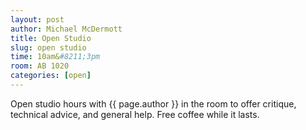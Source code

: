 ```yaml
---
layout: post
author: Michael McDermott
title: Open Studio
slug: open studio
time: 10am&#8211;3pm
room: AB 1020
categories: [open]
---
```

Open studio hours with {{ page.author }} in the room to offer critique, technical advice, and general help. Free coffee while it lasts.
